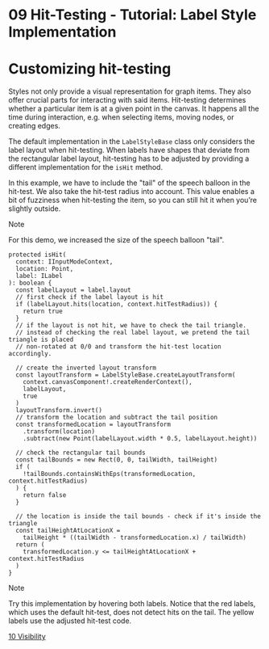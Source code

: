 <!--
 //////////////////////////////////////////////////////////////////////////////
 // @license
 // This file is part of yFiles for HTML 2.6.0.3.
 // Use is subject to license terms.
 //
 // Copyright (c) 2000-2024 by yWorks GmbH, Vor dem Kreuzberg 28,
 // 72070 Tuebingen, Germany. All rights reserved.
 //
 //////////////////////////////////////////////////////////////////////////////
-->
# 09 Hit-Testing - Tutorial: Label Style Implementation

# Customizing hit-testing

Styles not only provide a visual representation for graph items. They also offer crucial parts for interacting with said items. Hit-testing determines whether a particular item is at a given point in the canvas. It happens all the time during interaction, e.g. when selecting items, moving nodes, or creating edges.

The default implementation in the `LabelStyleBase` class only considers the label layout when hit-testing. When labels have shapes that deviate from the rectangular label layout, hit-testing has to be adjusted by providing a different implementation for the `isHit` method.

In this example, we have to include the "tail" of the speech balloon in the hit-test. We also take the hit-test radius into account. This value enables a bit of fuzziness when hit-testing the item, so you can still hit it when you’re slightly outside.

Note

For this demo, we increased the size of the speech balloon "tail".

```
protected isHit(
  context: IInputModeContext,
  location: Point,
  label: ILabel
): boolean {
  const labelLayout = label.layout
  // first check if the label layout is hit
  if (labelLayout.hits(location, context.hitTestRadius)) {
    return true
  }
  // if the layout is not hit, we have to check the tail triangle.
  // instead of checking the real label layout, we pretend the tail triangle is placed
  // non-rotated at 0/0 and transform the hit-test location accordingly.

  // create the inverted layout transform
  const layoutTransform = LabelStyleBase.createLayoutTransform(
    context.canvasComponent!.createRenderContext(),
    labelLayout,
    true
  )
  layoutTransform.invert()
  // transform the location and subtract the tail position
  const transformedLocation = layoutTransform
    .transform(location)
    .subtract(new Point(labelLayout.width * 0.5, labelLayout.height))

  // check the rectangular tail bounds
  const tailBounds = new Rect(0, 0, tailWidth, tailHeight)
  if (
    !tailBounds.containsWithEps(transformedLocation, context.hitTestRadius)
  ) {
    return false
  }

  // the location is inside the tail bounds - check if it's inside the triangle
  const tailHeightAtLocationX =
    tailHeight * ((tailWidth - transformedLocation.x) / tailWidth)
  return (
    transformedLocation.y <= tailHeightAtLocationX + context.hitTestRadius
  )
}
```

Note

Try this implementation by hovering both labels. Notice that the red labels, which uses the default hit-test, does not detect hits on the tail. The yellow labels use the adjusted hit-test code.

[10 Visibility](../../tutorial-style-implementation-label/10-visibility/)
